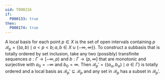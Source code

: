 ```yaml
---
uid: T000216
if:
  P000133: true
then:
  P000174: true
---
```


A local basis for each point $p\in X$ is the set of open intervals containing $p$ $\mathcal B_p=\{(a,b)\mid a<p<b; a,b\in X\cup\{-\infty,\infty\}\}$.
To construct a subbasis that is totally ordered by set inclusion, take any two (possibly) transfinite sequences $a:\Gamma\rightarrow[-\infty,p)$ and $b:\Gamma\rightarrow(p,\infty]$ that are monotonic and surjective with $a_0=-\infty$ and $b_0=\infty$.
Then $\mathcal B_p'=\{(a_\alpha,b_\alpha)\mid\alpha\in\Gamma\}$ is totally ordered and a local basis as $\mathcal B_p'\subseteq \mathcal B_p$ and any set in $\mathcal B_p$ has a subset in $\mathcal B_p'$.
